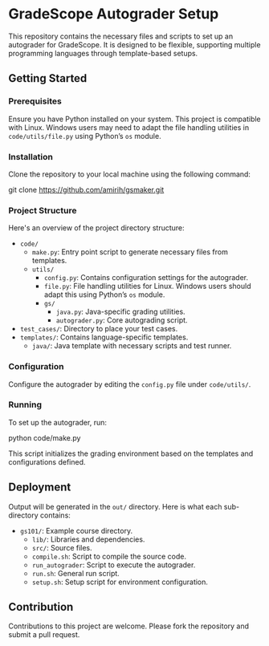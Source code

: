 # GradeScope Autograder Setup

This repository contains the necessary files and scripts to set up an autograder for GradeScope. It is designed to be flexible, supporting multiple programming languages through template-based setups.

## Getting Started

### Prerequisites

Ensure you have Python installed on your system. This project is compatible with Linux. Windows users may need to adapt the file handling utilities in `code/utils/file.py` using Python’s `os` module.

### Installation

Clone the repository to your local machine using the following command:

git clone https://github.com/amirih/gsmaker.git



### Project Structure

Here's an overview of the project directory structure:

- `code/`
  - `make.py`: Entry point script to generate necessary files from templates.
  - `utils/`
    - `config.py`: Contains configuration settings for the autograder.
    - `file.py`: File handling utilities for Linux. Windows users should adapt this using Python’s `os` module.
    - `gs/`
      - `java.py`: Java-specific grading utilities.
      - `autograder.py`: Core autograding script.
- `test_cases/`: Directory to place your test cases.
- `templates/`: Contains language-specific templates.
  - `java/`: Java template with necessary scripts and test runner.

### Configuration

Configure the autograder by editing the `config.py` file under `code/utils/`.

### Running

To set up the autograder, run:


python code/make.py


This script initializes the grading environment based on the templates and configurations defined.

## Deployment

Output will be generated in the `out/` directory. Here is what each sub-directory contains:
- `gs101/`: Example course directory.
  - `lib/`: Libraries and dependencies.
  - `src/`: Source files.
  - `compile.sh`: Script to compile the source code.
  - `run_autograder`: Script to execute the autograder.
  - `run.sh`: General run script.
  - `setup.sh`: Setup script for environment configuration.

## Contribution

Contributions to this project are welcome. Please fork the repository and submit a pull request.
